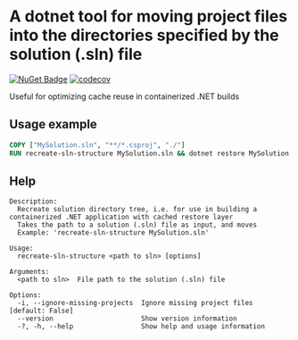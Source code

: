 # A dotnet tool for moving project files into the directories specified by the solution (.sln) file

[![NuGet Badge](https://buildstats.info/nuget/RecreateSolutionStructure)](https://www.nuget.org/packages/RecreateSolutionStructure/)
[![codecov](https://codecov.io/gh/rosenbjerg/recreate-sln-structure/branch/main/graph/badge.svg)](https://codecov.io/gh/rosenbjerg/recreate-sln-structure)

Useful for optimizing cache reuse in containerized .NET builds

## Usage example

```dockerfile
COPY ["MySolution.sln", "**/*.csproj", "./"]
RUN recreate-sln-structure MySolution.sln && dotnet restore MySolution.sln
```

## Help

```
Description:
  Recreate solution directory tree, i.e. for use in building a containerized .NET application with cached restore layer
  Takes the path to a solution (.sln) file as input, and moves
  Example: 'recreate-sln-structure MySolution.sln'

Usage:
  recreate-sln-structure <path to sln> [options]

Arguments:
  <path to sln>  File path to the solution (.sln) file

Options:
  -i, --ignore-missing-projects  Ignore missing project files [default: False]
  --version                      Show version information
  -?, -h, --help                 Show help and usage information
```
